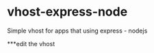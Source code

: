 vhost-express-node
==================

Simple vhost for apps that using express - nodejs

***edit the vhost
